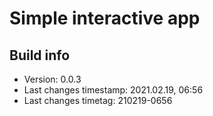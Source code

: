 # Simple interactive app

## Build info

- Version: 0.0.3
- Last changes timestamp: 2021.02.19, 06:56
- Last changes timetag: 210219-0656

